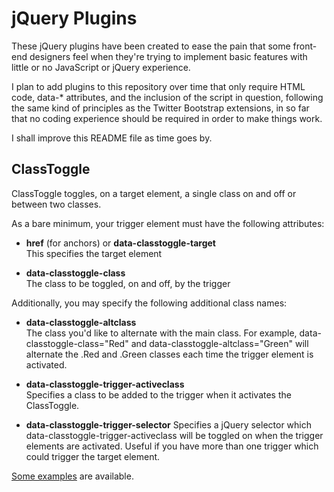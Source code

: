 # jQuery Plugins

These jQuery plugins have been created to ease the pain that some front-end designers feel when they're trying to implement basic features with little or no JavaScript or jQuery experience.

I plan to add plugins to this repository over time that only require HTML code, data-* attributes, and the inclusion of the script in question, following the same kind of principles as the Twitter Bootstrap extensions, in so far that no coding experience should be required in order to make things work.

I shall improve this README file as time goes by.

## ClassToggle

ClassToggle toggles, on a target element, a single class on and off or between two classes.

As a bare minimum, your trigger element must have the following attributes:
 
- 	**href** (for anchors) or **data-classtoggle-target**  
	This specifies the target element
	
-	**data-classtoggle-class**  
	The class to be toggled, on and off, by the trigger
 	
Additionally, you may specify the following additional class names:

-	**data-classtoggle-altclass**  
	The class you'd like to alternate with the main class. For example, data-classtoggle-class="Red"
	and data-classtoggle-altclass="Green" will alternate the .Red and .Green classes each time the
	trigger element is activated.

-	**data-classtoggle-trigger-activeclass**  
	Specifies a class to be added to the trigger when it activates the ClassToggle.
	
-	**data-classtoggle-trigger-selector**
	Specifies a jQuery selector which data-classtoggle-trigger-activeclass will be toggled on when
	the trigger elements are activated. Useful if you have more than one trigger which could
	trigger the target element.
 
[Some examples](http://abitgone.github.com/jQuery-Plugins/ClassToggle) are available.
